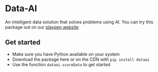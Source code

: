 # Data-AI
An intelligent data solution that solves problems using AI.
You can try this package out on our [playpen website](https://pages.github.com/)

## Get started
- Make sure you have Python available on your system
- Download the package here or on the CDN with `pip install dataai`
- Use the function `dataai.scoreData` to get started
